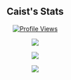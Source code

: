 
<h2 align="center">Caist's Stats</h2>
<a href="https://github.com/caisticalhour">
  <p align="center">
    <img src="https://komarev.com/ghpvc/?username=caistly" alt="Profile Views">
  </p>
</a>

<p align="center">
  <img src="https://github-readme-stats.vercel.app/api/?username=caistly&title_color=4F8CC9&text_color=9f9f9f&show_icons=true&bg_color=00000000&hide_border=true&icon_color=4F8CC9&hide_title=true&count_private=true" />
</p>

<p align="center">
  <img src="https://discord.c99.nl/widget/theme-4/591269327018131486.png" />
</p>

 
<p align="center">
  <img src="https://github-profile-trophy.vercel.app/?username=caistly&theme=nord&margin-w=15&margin-h=15&column=7" />
</p>
